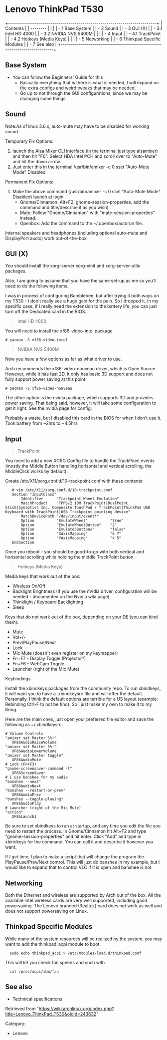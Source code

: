 Lenovo ThinkPad T530
====================

+--------------------------------------------------------------------------+
| Contents                                                                 |
| --------                                                                 |
|                                                                          |
| -   1 Base System                                                        |
| -   2 Sound                                                              |
| -   3 GUI (X)                                                            |
|     -   3.1 Intel HD 4000                                                |
|     -   3.2 NVIDIA NVS 5400M                                             |
|                                                                          |
| -   4 Input                                                              |
|     -   4.1 TrackPoint                                                   |
|     -   4.2 Hotkeys (Media Keys)                                         |
|                                                                          |
| -   5 Networking                                                         |
| -   6 Thinkpad Specific Modules                                          |
| -   7 See also                                                           |
+--------------------------------------------------------------------------+

Base System
-----------

-   You can follow the Beginners' Guide for this
    -   Basically everything that is there is what is needed, I will
        expand on the extra configs and weird tweaks that may be needed.
    -   Go up to not through the GUI configurations, since we may be
        changing some things.

Sound
-----

Note:As of linux 3.6.x, auto-mute may have to be disabled for working
sound.

Temporary Fix Options:

1.  launch the Alsa Mixer CLI interface (in the terminal just type
    alsamixer) and then hit "F6". Select HDA Intel PCH and scroll over
    to "Auto-Mute" and hit the down arrow.
2.  Just enter this in the terminal /usr/bin/amixer -c 0 sset "Auto-Mute
    Mode" Disabled

Permanent Fix Options:

1.  Make the above command (/usr/bin/amixer -c 0 sset "Auto-Mute Mode"
    Disabled) launch at login.
    -   Gnome/Cinnamon: Alt+F2, gnome-session-properties, add the
        command and title/describe it as you wish)
    -   Mate: Follow "Gnome/Cinnamon" with "mate-session-properties"
        instead.
    -   Openbox: Add the command to the ~/.openbox/autorun file.

  
 Internal speakers and headphones (including optional auto-mute and
DisplayPort audio) work out-of-the-box.

GUI (X)
-------

You should install the xorg-server xorg-xinit and xorg-server-utils
packages.

Also, I am going to assume that you have the same set-up as me so you'll
need to do the following items.

I was in process of configuring Bumblebee, but after trying it both ways
on my T530 - I don't really see a huge gain for the pain. So I dropped
it. In my specific case, if I really need the extension to the battery
life, you can just turn off the Dedicated card in the BIOS.

> Intel HD 4000

You will need to install the xf86-video-intel package.

    # pacman -S xf86-video-intel

> NVIDIA NVS 5400M

Now you have a few options as far as what driver to use.

Arch recommends the xf86-video-nouveau driver, which is Open Source.
However, while it has fast 2D, it only has basic 3D support and does not
fully support power saving at this point.

    # pacman -S xf86-video-nouveau

The other option is the nvidia package, which supports 3D and provides
power saving. That being said, however, it will take some configuration
to get it right. See the nvidia page for config.

Probably a waste, but I disabled this card in the BIOS for when I don't
use it. Took battery from ~2hrs to ~4.5hrs

Input
-----

> TrackPoint

You need to add a new XORG Config file to handle the TrackPoint events
(mostly the Middle Button handling horizontal and vertical scrolling,
the MiddleClick works by default).

Create /etc/X11/xorg.conf.d/10-trackpoint.conf with these contents:

       # vim /etc/X11/xorg.conf.d/10-trackpoint.conf
       Section "InputClass"
           Identifier      "Trackpoint Wheel Emulation"
           MatchProduct    "TPPS/2 IBM TrackPoint|DualPoint Stick|Synaptics Inc. Composite TouchPad / TrackPoint|ThinkPad USB Keyboard with TrackPoint|USB Trackpoint pointing device"
           MatchDevicePath "/dev/input/event*"
           Option          "EmulateWheel"          "true"
           Option          "EmulateWheelButton"    "2"
           Option          "Emulate3Buttons"       "false"
           Option          "XAxisMapping"          "6 7"
           Option          "YAxisMapping"          "4 5"
       EndSection

  
 Once you reboot - you should be good-to-go with both vertical and
horizontal scrolling while holding the middle TrackPoint button.

> Hotkeys (Media Keys)

Media keys that work out of the box:

-   Wireless On/Off
-   Backlight Brightness (If you use the nVidia driver, configuration
    will be needed - documented on the Nvidia wiki page)
-   Thinklight / Keyboard Backlighting
-   Sleep

Keys that do not work out of the box, depending on your DE (you can bind
them):

-   Mute
-   Vol+/-
-   Prev/PlayPause/Next
-   Lock
-   Mic Mute (doesn't even register on my keymapper)
-   Fn+F7 - Display Toggle (Projector?)
-   Fn+F6 - WebCam Toggle
-   Launcher (right of the Mic Mute)

Keybindings

Install the xbindkeys packages from the community repo. To run
xbindkeys, it will want you to have a .xbindkeysrc file and will offer
the default. Personally, I think the default options are terrible for a
US layout (example: Rebinding Ctrl-F to not be find). So I just make my
own to make it to my liking.

Here are the main ones, just open your preferred file editor and save
the following as ~/.xbindkeysrc:

    # Volume Controls
    "amixer set Master 5%+"
       XF86AudioRaiseVolume
    "amixer set Master 5%-"
       XF86AudioLowerVolume
    "amixer set Master toggle"
       XF86AudioMute
    # Lock (Fn+F3)
    "gnome-screensaver-command -l"
       XF86ScreenSaver
    # I use banshee for my audio
    "banshee --next"
       XF86AudioNext
    "banshee --restart-or-prev"
       XF86AudioPrev
    "banshee --toggle-playing"
       XF86AudioPlay
    # Launcher (right of the Mic Mute)
    "action"
       XF86Launch1

Be sure to set xbindkeys to run at startup, and any time you edit the
file you need to restart the process. In Gnome/Cinnamon hit Alt+F2 and
type "gnome-session-properties" and hit enter. Click "Add" and type in
xbindkeys for the command. You can call it and describe it however you
want.

If I get time, I plan to make a script that will change the program the
PlayPause/Prev/Next control. This will just do banshee in my example,
but I would like to expand that to control VLC if it is open and banshee
is not.

Networking
----------

Both the Ethernet and wireless are supported by Arch out of the box. All
the available Intel wireless cards are very well supported, including
good powersaving. The Lenovo branded (Realtek) card does not work as
well and does not support powersaving on Linux.

Thinkpad Specific Modules
-------------------------

While many of the system resources will be realized by the system, you
may want to add the thinkpad_acpi module to boot.

      sudo echo thinkpad_acpi > /etc/modules-load.d/thinkpad.conf

This will let you check fan speeds and such with

      cat /proc/acpi/ibm/fan

See also
--------

-   Technical specifications

Retrieved from
"https://wiki.archlinux.org/index.php?title=Lenovo_ThinkPad_T530&oldid=243632"

Category:

-   Lenovo
